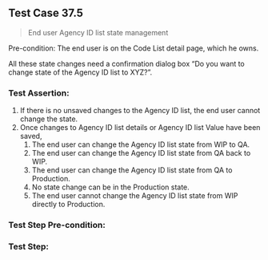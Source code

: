 ## Test Case 37.5

> End user Agency ID list state management

Pre-condition: The end user is on the Code List detail page, which he owns.

All these state changes need a confirmation dialog box “Do you want to change state of the Agency ID list to XYZ?”.

### Test Assertion:

1. If there is no unsaved changes to the Agency ID list, the end user cannot change the state.
2. Once changes to Agency ID list details or Agency ID list Value have been saved,
	1. The end user can change the Agency ID list state from WIP to QA.
	2. The end user can change the Agency ID list state from QA back to WIP.
	3. The end user can change the Agency ID list state from QA to Production.
	4. No state change can be in the Production state.
	5. The end user cannot change the Agency ID list state from WIP directly to Production.

### Test Step Pre-condition:



### Test Step:
